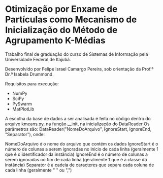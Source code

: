 # Otimização por Enxame de Partículas como Mecanismo de Inicialização do Método de Agrupamento K-Médias

Trabalho final de graduação do curso de Sistemas de Informação pela Universidade Federal de Itajubá.

Desenvolvido por Felipe Israel Camargo Pereira, sob orientação da Prof.ª Dr.ª Isabela Drummond.

Requisitos para execução:
- NumPy
- SciPy
- PySwarm
- MatPlotLib

A escolha da base de dados a ser analisada é feita no código dentro do arquivo kmeans.py, na função __init, na inicialização do DataReader
Os parâmetros são: DataReader("NomeDoArquivo", IgnoreStart, IgnoreEnd, "Separator"), onde:

NomeDoArquivo é o nome do arquivo que contém os dados
IgnoreStart é o número de colunas a serem ignoradas no inicio de cada linha (geralmente 1 que é o identificador da instância)
IgnoreEnd é o número de colunas a serem ignoradas no fim de cada linha (geralmente 1 que é a classe da instância)
Separator é a cadeia de caracteres que separa cada coluna de cada linha (geralmente " " ou ",")
